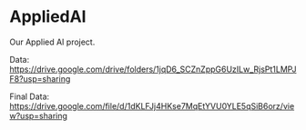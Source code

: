 # AppliedAI

Our Applied AI project. 

Data: https://drive.google.com/drive/folders/1jqD6_SCZnZppG6UzILw_RjsPt1LMPJF8?usp=sharing

Final Data: https://drive.google.com/file/d/1dKLFJj4HKse7MqEtYVU0YLE5qSiB6orz/view?usp=sharing
